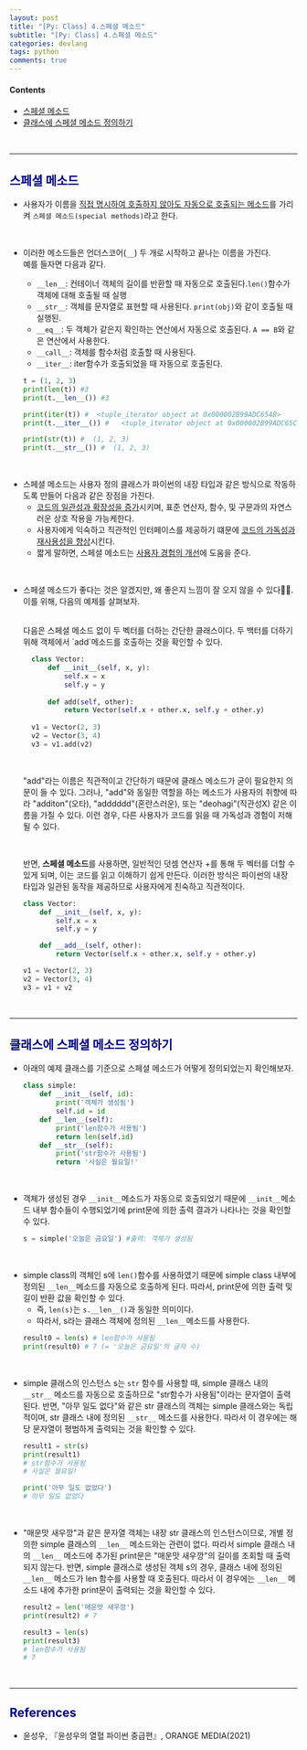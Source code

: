 ```yaml
---
layout: post
title: "[Py: Class] 4.스페셜 메소드"
subtitle: "[Py: Class] 4.스페셜 메소드"
categories: devlang
tags: python
comments: true
---
```

#### Contents
- [스페셜 메소드](#스페셜-메소드)
- [클래스에 스페셜 메소드 정의하기](#클래스에-스페셜-메소드-정의하기)

<br>

---

## <span style="color:navy">스페셜 메소드<span>

- 사용자가 이름을 <u>직접 명시하여 호출하지 않아도 자동으로 호출되는 메소드</u>를 가리켜 `스페셜 메소드(special methods)`라고 한다.

<br>

- 이러한 메소드들은 언더스코어(`__`) 두 개로 시작하고 끝나는 이름을 가진다. <br>예를 들자면 다음과 같다.
  - `__len__`: 컨테이너 객체의 길이를 반환할 때 자동으로 호출된다.`len()`함수가 객체에 대해 호출될 때 실행
  - `__str__`: 객체를 문자열로 표현할 때 사용된다. `print(obj)`와 같이 호출될 때 실행된.
  - `__eq__`: 두 객체가 같은지 확인하는 연산에서 자동으로 호출된다. `A == B`와 같은 연산에서 사용한다.
  - `__call__`: 객체를 함수처럼 호출할 때 사용된다.
  - `__iter__`: iter함수가 호출되었을 때 자동으로 호출된다.

  ```python
  t = (1, 2, 3)
  print(len(t)) #3
  print(t.__len__()) #3
  
  print(iter(t)) #  <tuple_iterator object at 0x000002B99ADC6548>
  print(t.__iter__()) #   <tuple_iterator object at 0x000002B99ADC65C8>
  
  print(str(t)) #  (1, 2, 3)
  print(t.__str__()) #  (1, 2, 3)
  ```

<br>

- 스페셜 메소드는 사용자 정의 클래스가 파이썬의 내장 타입과 같은 방식으로 작동하도록 만들어 다음과 같은 장점을 가진다.
  - <u>코드의 일관성과 확장성을 증가</u>시키며, 표준 연산자, 함수, 및 구문과의 자연스러운 상호 작용을 가능케한다.
  - 사용자에게 익숙하고 직관적인 인터페이스를 제공하기 떄문에 <u>코드의 가독성과 재사용성을 향상</u>시킨다.
  - 짧게 말하면, 스페셜 메소드는 <u>사용자 경험의 개선</u>에 도움을 준다. 

<br>

- 스페셜 메소드가 좋다는 것은 알겠지만, 왜 좋은지 느낌이 잘 오지 않을 수 있다🤔🤔. 이를 위해, 다음의 예제를 살펴보자.
  
  <br>
  다음은 스페셜 메소드 없이 두 벡터를 더하는 간단한 클래스이다. 두 백터를 더하기 위해 객체에서 `add`메소드를 호출하는 것을 확인할 수 있다.
  
  ```python
    class Vector:
        def __init__(self, x, y):
            self.x = x
            self.y = y
    
        def add(self, other):
            return Vector(self.x + other.x, self.y + other.y)
    
    v1 = Vector(2, 3)
    v2 = Vector(3, 4)
    v3 = v1.add(v2)
    ```
    
    <br>    

  "add"라는 이름은 직관적이고 간단하기 때문에 클래스 메소드가 굳이 필요한지 의문이 들 수 있다. 그러나, "add"와 동일한 역할을 하는 메소드가 사용자의 취향에 따라 "additon"(오타), "adddddd"(혼란스러운), 또는 "deohagi"(직관성X) 같은 이름을 가질 수 있다. 이런 경우, 다른 사용자가 코드를 읽을 때 가독성과 경험이 저해될 수 있다.

    <br>

    반면, **스페셜 메소드**를 사용하면, 일반적인 덧셈 연산자 +를 통해 두 벡터를 더할 수 있게 되며, 
    이는 코드를 읽고 이해하기 쉽게 만든다.
    이러한 방식은 파이썬의 내장 타입과 일관된 동작을 제공하므로 사용자에게 친숙하고 직관적이다.
    ```python
    class Vector:
        def __init__(self, x, y):
            self.x = x
            self.y = y
    
        def __add__(self, other):
            return Vector(self.x + other.x, self.y + other.y)
    
    v1 = Vector(2, 3)
    v2 = Vector(3, 4)
    v3 = v1 + v2 
    ```





<br>

---
## <span style="color:navy">클래스에 스페셜 메소드 정의하기<span>

- 아래의 예제 클래스를 기준으로 스페셜 메소드가 어떻게 정의되었는지 확인해보자.
  ```python
  class simple:
      def __init__(self, id):
          print('객체가 생성됨')
          self.id = id
      def __len__(self):
          print('len함수가 사용됨')
          return len(self.id)
      def __str__(self):
          print('str함수가 사용됨')
          return '사실은 월요일!'
  ```

<br>

- 객체가 생성된 경우 `__init__`메소드가 자동으로 호출되었기 때문에 
   `__init__`메소드 내부 함수들이 수행되었기에 print문에 의한 출력 결과가 나타나는 것을 확인할 수 있다.
    ```python
    s = simple('오늘은 금요일') #출력: 객체가 생성됨
    ```
<br>

- simple class의 객체인 s에 `len()`함수를 사용하였기 때문에 
   simple class 내부에 정의된 `__len__`메소드를 자동으로 호출하게 된다. 
   따라서, print문에 의한 출력 및 길이 반환 값을 확인할 수 있다.
   - 즉, `len(s)`는 `s.__len__()`과 동일한 의미이다.
   - 따라서, s라는 클래스 객체에 정의된 `__len__`메소드를 사용한다.
    ```python
    result0 = len(s) # len함수가 사용됨
    print(result0) # 7 (= '오늘은 금요일'의 글자 수)
    ```
<br>

- simple 클래스의 인스턴스 s는 `str` 함수를 사용할 때, simple 클래스 내의 `__str__` 메소드를 자동으로 호출하므로 "str함수가 사용됨"이라는 문자열이 출력된다. 반면, "아무 일도 없다"와 같은 str 클래스의 객체는 simple 클래스와는 독립적이며, str 클래스 내에 정의된 `__str__` 메소드를 사용한다. 따라서 이 경우에는 해당 문자열이 평범하게 출력되는 것을 확인할 수 있다.
    ```python
    result1 = str(s) 
    print(result1) 
    # str함수가 사용됨
    # 사실은 월요일!
  
    print('아무 일도 없었다')
    # 아무 일도 없었다  
    ```  
<br>

- "매운맛 새우깡"과 같은 문자열 객체는 내장 str 클래스의 인스턴스이므로, 개별 정의한 simple 클래스의 `__len__` 메소드와는 관련이 없다. 따라서 simple 클래스 내의 `__len__` 메소드에 추가된 print문은 "매운맛 새우깡"의 길이를 조회할 때 출력되지 않는다.
반면, simple 클래스로 생성된 객체 s의 경우, 클래스 내에 정의된 `__len__` 메소드가 len 함수를 사용할 때 호출된다. 따라서 이 경우에는 `__len__` 메소드 내에 추가한 print문이 출력되는 것을 확인할 수 있다.
    ```python
    result2 = len('매운맛 새우깡')
    print(result2) # 7
  
    result3 = len(s)
    print(result3)
    # len함수가 사용됨
    # 7
    ```


<br>

---

## <span style="color:navy">References<span>
- 윤성우, 『윤성우의 열혈 파이썬 중급편』, ORANGE MEDIA(2021)
